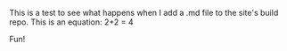 This is a test to see what happens when I add a .md file to the site's build repo. This is an equation: 2+2 = 4

Fun!



